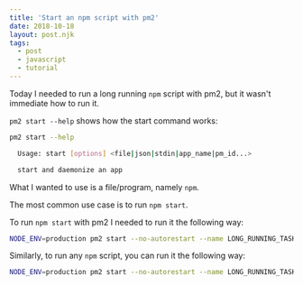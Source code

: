 ```yaml
---
title: 'Start an npm script with pm2'
date: 2018-10-18
layout: post.njk
tags:
  - post
  - javascript
  - tutorial
---
```


Today I needed to run a long running `npm` script with pm2, but it wasn't immediate how to run it.

`pm2 start --help` shows how the start command works:

```bash
pm2 start --help

  Usage: start [options] <file|json|stdin|app_name|pm_id...>

  start and daemonize an app
```

What I wanted to use is a file/program, namely `npm`.

The most common use case is to run `npm start`.

To run `npm start` with pm2 I needed to run it the following way:

```bash
NODE_ENV=production pm2 start --no-autorestart --name LONG_RUNNING_TASK npm -- start
```

Similarly, to run any `npm` script, you can run it the following way:

```bash
NODE_ENV=production pm2 start --no-autorestart --name LONG_RUNNING_TASK npm -- run some-script
```
